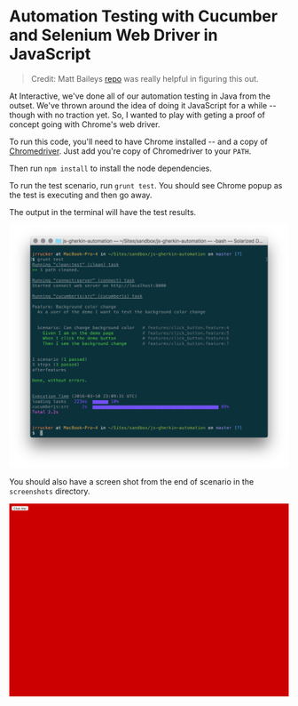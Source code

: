 # Automation Testing with Cucumber and Selenium Web Driver in JavaScript

> Credit: Matt Baileys [repo](https://github.com/Matt-B/cucumber-js-selenium-webdriver-example) was really helpful in figuring this out.

At Interactive, we've done all of our automation testing in Java from the outset. We've thrown around the idea of doing it JavaScript for a while -- though with no traction yet. So, I wanted to play with geting a proof of concept going with Chrome's web driver.

To run this code, you'll need to have Chrome installed -- and a copy of [Chromedriver](http://chromedriver.storage.googleapis.com/index.html). Just add you're copy of Chromedriver to your `PATH`.

Then run `npm install` to install the node dependencies.

To run the test scenario, run `grunt test`. You should see Chrome popup as the test is executing and then go away.

The output in the terminal will have the test results.

![Test Results](assets/terminal.png)

You should also have a screen shot from the end of scenario in the `screenshots` directory.

![Test Scenario Screenshot](assets/screenshot.png)
